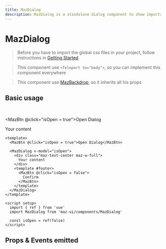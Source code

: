 ```yaml
---
title: MazDialog
description: MazDialog is a standalone dialog component to show important informations to the user or propose specific action. Many options available. You can hide the header or the footer, full-size layout, differents states etc.
---
```


# MazDialog

> Before you have to import the global css files in your project, follow instructions in [Getting Started](./../guide/getting-started.md)

> This component use `<Teleport to="body">`, so you can implement this component everywhere

> This component use [MazBackdrop](./maz-backdrop.md), so it inherits all his props

## Basic usage

<br />

<MazBtn @click="isOpen = true">Open Dialog</MazBtn>

<MazDialog v-model="isOpen">
  <div class="maz-text-center maz-w-full">
    Your content
  </div>
  <template #footer>
    <MazBtn @click="isOpen = false">
      Confirm
    </MazBtn>
  </template>
</MazDialog>

<script setup>
  import { ref } from 'vue'
  const isOpen = ref(false)
</script>

```vue
<template>
  <MazBtn @click="isOpen = true">Open Dialog</MazBtn>

  <MazDialog v-model="isOpen">
    <div class="maz-text-center maz-w-full">
      Your content
    </div>
    <template #footer>
      <MazBtn @click="isOpen = false">
        Confirm
      </MazBtn>
    </template>
  </MazDialog>
</template>

<script setup>
  import { ref } from 'vue'
  import MazDialog from 'maz-ui/components/MazDialog'

  const isOpen = ref(false)
</script>
```

## Props & Events emitted

<ComponentPropDoc component="MazDialog" />
